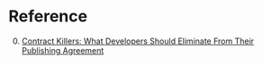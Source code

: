 # Reference

0. [Contract Killers: What Developers Should Eliminate From Their Publishing Agreement](https://www.youtube.com/watch?v=yfrwQnqwPps)

